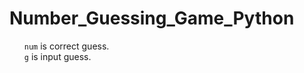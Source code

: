 <h1>Number_Guessing_Game_Python</h1>

<ol>
  <code>num</code> is correct guess. <br>
  <code>g</code> is input guess.
</ol>
